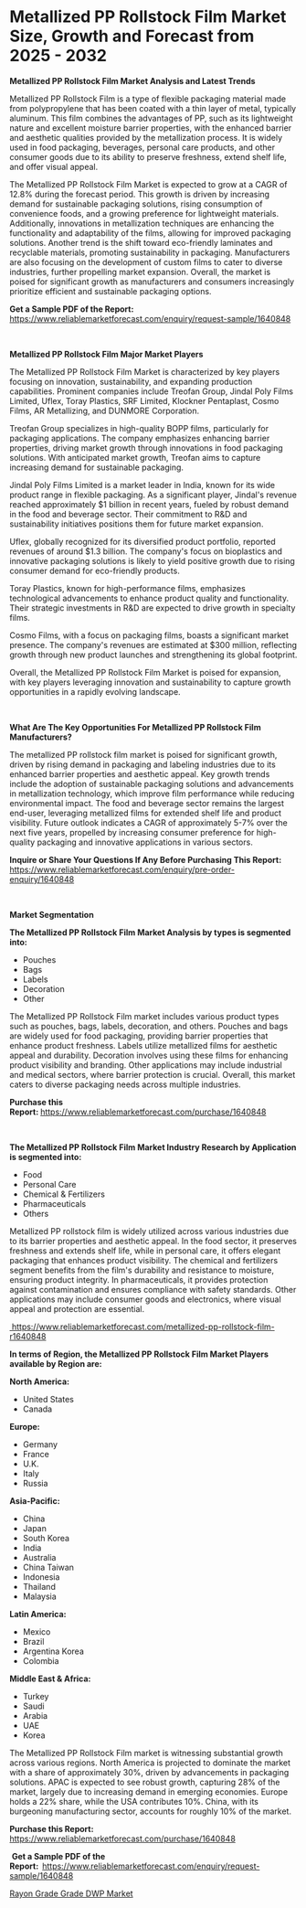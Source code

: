 <p><h1>Metallized PP Rollstock Film Market Size, Growth and Forecast from 2025 - 2032</h1></p><p><strong>Metallized PP Rollstock Film Market Analysis and Latest Trends</strong></p>
<p><p>Metallized PP Rollstock Film is a type of flexible packaging material made from polypropylene that has been coated with a thin layer of metal, typically aluminum. This film combines the advantages of PP, such as its lightweight nature and excellent moisture barrier properties, with the enhanced barrier and aesthetic qualities provided by the metallization process. It is widely used in food packaging, beverages, personal care products, and other consumer goods due to its ability to preserve freshness, extend shelf life, and offer visual appeal.</p><p>The Metallized PP Rollstock Film Market is expected to grow at a CAGR of 12.8% during the forecast period. This growth is driven by increasing demand for sustainable packaging solutions, rising consumption of convenience foods, and a growing preference for lightweight materials. Additionally, innovations in metallization techniques are enhancing the functionality and adaptability of the films, allowing for improved packaging solutions. Another trend is the shift toward eco-friendly laminates and recyclable materials, promoting sustainability in packaging. Manufacturers are also focusing on the development of custom films to cater to diverse industries, further propelling market expansion. Overall, the market is poised for significant growth as manufacturers and consumers increasingly prioritize efficient and sustainable packaging options.</p></p>
<p><strong>Get a Sample PDF of the Report:&nbsp;</strong> <a href="https://www.reliablemarketforecast.com/enquiry/request-sample/1640848?utm_campaign=2781&utm_medium=2&utm_source=Github&utm_content=ia&utm_term=02042025&utm_id=metallized-pp-rollstock-film">https://www.reliablemarketforecast.com/enquiry/request-sample/1640848</a></p>
<p>&nbsp;</p>
<p><strong>Metallized PP Rollstock Film Major Market Players</strong></p>
<p><p>The Metallized PP Rollstock Film Market is characterized by key players focusing on innovation, sustainability, and expanding production capabilities. Prominent companies include Treofan Group, Jindal Poly Films Limited, Uflex, Toray Plastics, SRF Limited, Klockner Pentaplast, Cosmo Films, AR Metallizing, and DUNMORE Corporation.</p><p>Treofan Group specializes in high-quality BOPP films, particularly for packaging applications. The company emphasizes enhancing barrier properties, driving market growth through innovations in food packaging solutions. With anticipated market growth, Treofan aims to capture increasing demand for sustainable packaging.</p><p>Jindal Poly Films Limited is a market leader in India, known for its wide product range in flexible packaging. As a significant player, Jindal's revenue reached approximately $1 billion in recent years, fueled by robust demand in the food and beverage sector. Their commitment to R&D and sustainability initiatives positions them for future market expansion.</p><p>Uflex, globally recognized for its diversified product portfolio, reported revenues of around $1.3 billion. The company's focus on bioplastics and innovative packaging solutions is likely to yield positive growth due to rising consumer demand for eco-friendly products. </p><p>Toray Plastics, known for high-performance films, emphasizes technological advancements to enhance product quality and functionality. Their strategic investments in R&D are expected to drive growth in specialty films.</p><p>Cosmo Films, with a focus on packaging films, boasts a significant market presence. The company's revenues are estimated at $300 million, reflecting growth through new product launches and strengthening its global footprint.</p><p>Overall, the Metallized PP Rollstock Film Market is poised for expansion, with key players leveraging innovation and sustainability to capture growth opportunities in a rapidly evolving landscape.</p></p>
<p>&nbsp;</p>
<p><strong>What Are The Key Opportunities For Metallized PP Rollstock Film Manufacturers?</strong></p>
<p><p>The metallized PP rollstock film market is poised for significant growth, driven by rising demand in packaging and labeling industries due to its enhanced barrier properties and aesthetic appeal. Key growth trends include the adoption of sustainable packaging solutions and advancements in metallization technology, which improve film performance while reducing environmental impact. The food and beverage sector remains the largest end-user, leveraging metallized films for extended shelf life and product visibility. Future outlook indicates a CAGR of approximately 5-7% over the next five years, propelled by increasing consumer preference for high-quality packaging and innovative applications in various sectors.</p></p>
<p><strong>Inquire or Share Your Questions If Any Before Purchasing This Report:</strong> <a href="https://www.reliablemarketforecast.com/enquiry/pre-order-enquiry/1640848?utm_campaign=2781&utm_medium=2&utm_source=Github&utm_content=ia&utm_term=02042025&utm_id=metallized-pp-rollstock-film">https://www.reliablemarketforecast.com/enquiry/pre-order-enquiry/1640848</a></p>
<p>&nbsp;</p>
<p><strong>Market Segmentation</strong></p>
<p><strong>The Metallized PP Rollstock Film Market Analysis by types is segmented into:</strong></p>
<p><ul><li>Pouches</li><li>Bags</li><li>Labels</li><li>Decoration</li><li>Other</li></ul></p>
<p><p>The Metallized PP Rollstock Film market includes various product types such as pouches, bags, labels, decoration, and others. Pouches and bags are widely used for food packaging, providing barrier properties that enhance product freshness. Labels utilize metallized films for aesthetic appeal and durability. Decoration involves using these films for enhancing product visibility and branding. Other applications may include industrial and medical sectors, where barrier protection is crucial. Overall, this market caters to diverse packaging needs across multiple industries.</p></p>
<p><strong>Purchase this Report:&nbsp;</strong><a href="https://www.reliablemarketforecast.com/purchase/1640848?utm_campaign=2781&utm_medium=2&utm_source=Github&utm_content=ia&utm_term=02042025&utm_id=metallized-pp-rollstock-film">https://www.reliablemarketforecast.com/purchase/1640848</a></p>
<p>&nbsp;</p>
<p><strong>The Metallized PP Rollstock Film Market Industry Research by Application is segmented into:</strong></p>
<p><ul><li>Food</li><li>Personal Care</li><li>Chemical & Fertilizers</li><li>Pharmaceuticals</li><li>Others</li></ul></p>
<p><p>Metallized PP rollstock film is widely utilized across various industries due to its barrier properties and aesthetic appeal. In the food sector, it preserves freshness and extends shelf life, while in personal care, it offers elegant packaging that enhances product visibility. The chemical and fertilizers segment benefits from the film's durability and resistance to moisture, ensuring product integrity. In pharmaceuticals, it provides protection against contamination and ensures compliance with safety standards. Other applications may include consumer goods and electronics, where visual appeal and protection are essential.</p></p>
<p><a href="https://www.reliablemarketforecast.com/metallized-pp-rollstock-film-r1640848?utm_campaign=2781&utm_medium=2&utm_source=Github&utm_content=ia&utm_term=02042025&utm_id=metallized-pp-rollstock-film">&nbsp;https://www.reliablemarketforecast.com/metallized-pp-rollstock-film-r1640848</a></p>
<p><strong>In terms of Region, the Metallized PP Rollstock Film Market Players available by Region are:</strong></p>
<p>
    <p> <strong> North America: </strong>
        <ul>
            <li>United States</li>
            <li>Canada</li>
        </ul>
        </p> 
    <p> <strong> Europe: </strong>
        <ul>
            <li>Germany</li>
            <li>France</li>
            <li>U.K.</li>
            <li>Italy</li>
            <li>Russia</li>
        </ul>
        </p> 
    <p> <strong> Asia-Pacific: </strong>
        <ul>
            <li>China</li>
            <li>Japan</li>
            <li>South Korea</li>
            <li>India</li>
            <li>Australia</li>
            <li>China Taiwan</li>
            <li>Indonesia</li>
            <li>Thailand</li>
            <li>Malaysia</li>
        </ul>
        </p> 
    <p> <strong> Latin America: </strong>
        <ul>
            <li>Mexico</li>
            <li>Brazil</li>
            <li>Argentina Korea</li>
            <li>Colombia</li>
        </ul>
        </p> 
    <p> <strong> Middle East & Africa: </strong>
        <ul>
            <li>Turkey</li>
            <li>Saudi</li>
            <li>Arabia</li>
            <li>UAE</li>
            <li>Korea</li>
        </ul>
    </p>
    </p>
<p><p>The Metallized PP Rollstock Film market is witnessing substantial growth across various regions. North America is projected to dominate the market with a share of approximately 30%, driven by advancements in packaging solutions. APAC is expected to see robust growth, capturing 28% of the market, largely due to increasing demand in emerging economies. Europe holds a 22% share, while the USA contributes 10%. China, with its burgeoning manufacturing sector, accounts for roughly 10% of the market.</p></p>
<p><strong>Purchase this Report: </strong><a href="https://www.reliablemarketforecast.com/purchase/1640848?utm_campaign=2781&utm_medium=2&utm_source=Github&utm_content=ia&utm_term=02042025&utm_id=metallized-pp-rollstock-film">https://www.reliablemarketforecast.com/purchase/1640848</a></p>
<p>&nbsp;<strong>Get a Sample PDF of the Report:&nbsp;&nbsp;</strong><a href="https://www.reliablemarketforecast.com/enquiry/request-sample/1640848?utm_campaign=2781&utm_medium=2&utm_source=Github&utm_content=ia&utm_term=02042025&utm_id=metallized-pp-rollstock-film">https://www.reliablemarketforecast.com/enquiry/request-sample/1640848</a></p>
<p><strong></strong></p>
<p><p><a href="https://github.com/iroldilom/Market-Research-Report-List-1/blob/main/rayon-grade-grade-dwp-market.md?utm_campaign=2781&utm_medium=2&utm_source=Github&utm_content=ia&utm_term=02042025&utm_id=metallized-pp-rollstock-film">Rayon Grade Grade DWP Market</a></p></p>